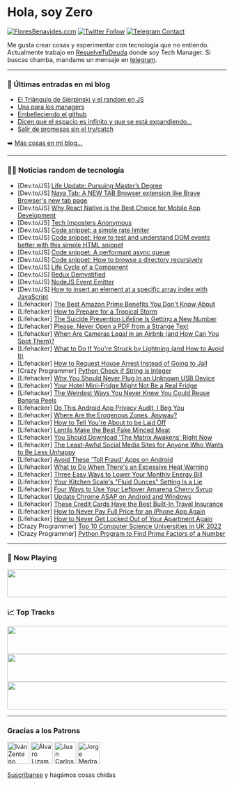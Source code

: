 # Hola, soy Zero

[![FloresBenavides.com](https://img.shields.io/website?down_message=oops&label=MiBlog&style=for-the-badge&up_message=online&url=https%3A%2F%2Ffloresbenavides.com)](https://floresbenavides.com) [![Twitter Follow](https://img.shields.io/twitter/follow/ZeroDragon?color=%231DA1F2&label=Follow&logo=twitter&logoColor=ffffff&style=for-the-badge)](https://twitter.com/zerodragon) [![Telegram Contact](https://img.shields.io/badge/escr%C3%ADbeme-ZeroDragon-%2326A5E4?style=for-the-badge&logo=telegram)](https://t.me/zerodragon)

Me gusta crear cosas y experimentar con tecnología que no entiendo.
Actualmente trabajo en [ResuelveTuDeuda](http://github.com/resuelve) donde soy Tech Manager.
Si buscas chamba, mandame un mensaje en [telegram](https://t.me/zerodragon).

---

### 📕 Últimas entradas en mi blog
<!-- BLOG-POST-LIST:START -->
- [El Triángulo de Sierpinski y el random en JS](https://floresbenavides.com/el-triangulo-de-sierpinski-y-el-random-en-js/)
- [Una para los managers](https://floresbenavides.com/una-para-los-managers/)
- [Embelleciendo el github](https://floresbenavides.com/embelleciendo-el-github/)
- [Dicen que el espacio es infinito y que se está expandiendo…](https://floresbenavides.com/dicen-que-el-espacio-es-infinito-y-que-se-esta-expandiendo/)
- [Salir de promesas sin el try/catch](https://floresbenavides.com/salir-de-promesas-sin-el-try-catch/)
<!-- BLOG-POST-LIST:END -->

➡️ [Más cosas en mi blog...](https://floresbenavides.com)

---

### 👨‍💻 Noticias random de tecnología
<!-- TECH-POSTS:START -->
- [Dev.to/JS] [Life Update: Pursuing Master’s Degree](https://dev.to/yehezkielgunawan/life-update-pursuing-masters-degree-1hj8)
- [Dev.to/JS] [Naya Tab: A NEW TAB Browser extension like Brave Browser&#39;s new tab page](https://dev.to/sharadcodes/naya-tab-a-new-tab-browser-extension-like-brave-browsers-new-tab-page-57kp)
- [Dev.to/JS] [Why React Native is the Best Choice for Mobile App Development](https://dev.to/katleenbrown440/why-react-native-is-the-best-choice-for-mobile-app-development-1efi)
- [Dev.to/JS] [Tech Imposters Anonymous](https://dev.to/madame_robot/tech-imposters-anonymous-1aja)
- [Dev.to/JS] [Code snippet: a simple rate limiter](https://dev.to/pyrsmk/code-snippet-a-simple-rate-limiter-3gfk)
- [Dev.to/JS] [Code snippet: How to test and understand DOM events better with this simple HTML snippet](https://dev.to/pyrsmk/code-snippet-how-to-test-and-understand-dom-events-better-with-this-simple-html-snippet-3dd6)
- [Dev.to/JS] [Code snippet: A performant async queue](https://dev.to/pyrsmk/code-snippet-a-performant-async-queue-kdb)
- [Dev.to/JS] [Code snippet: How to browse a directory recursively](https://dev.to/pyrsmk/code-snippet-how-to-browse-a-directory-recursively-2mh5)
- [Dev.to/JS] [Life Cycle of a Component](https://dev.to/mdanassabah/life-cycle-of-a-component-56cp)
- [Dev.to/JS] [Redux Demystified](https://dev.to/markved17/redux-demystified-ig6)
- [Dev.to/JS] [NodeJS Event Emitter](https://dev.to/kalashin1/nodejs-event-emitter-37oe)
- [Dev.to/JS] [How to insert an element at a specific array index with JavaScript](https://dev.to/dailydevtips1/how-to-insert-an-element-at-a-specific-array-index-with-javascript-5f5m)
- [Lifehacker] [The Best Amazon Prime Benefits You Don&#39;t Know About](https://lifehacker.com/the-best-amazon-prime-benefits-you-dont-know-about-1849154312)
- [Lifehacker] [How to Prepare for a Tropical Storm](https://lifehacker.com/how-to-prepare-for-a-tropical-storm-1849154063)
- [Lifehacker] [The Suicide Prevention Lifeline Is Getting a New Number](https://lifehacker.com/the-suicide-prevention-lifeline-is-getting-a-new-number-1849154009)
- [Lifehacker] [Please, Never Open a PDF from a Strange Text](https://lifehacker.com/please-never-open-a-pdf-from-a-strange-text-1849153405)
- [Lifehacker] [When Are Cameras Legal in an Airbnb &lpar;and How Can You Spot Them&rpar;?](https://lifehacker.com/when-are-cameras-legal-in-an-airbnb-and-how-can-you-sp-1849151842)
- [Lifehacker] [What to Do If You&#39;re Struck by Lightning &lpar;and How to Avoid It&rpar;](https://lifehacker.com/what-to-do-if-youre-struck-by-lightning-and-how-to-avo-1849152991)
- [Lifehacker] [How to Request House Arrest Instead of Going to Jail](https://lifehacker.com/how-to-request-house-arrest-instead-of-going-to-jail-1849152592)
- [Crazy Programmer] [Python Check if String is Integer](https://www.thecrazyprogrammer.com/2022/07/python-check-if-string-is-integer.html)
- [Lifehacker] [Why You Should Never Plug In an Unknown USB Device](https://lifehacker.com/why-you-should-never-plug-in-an-unknown-usb-device-1849152035)
- [Lifehacker] [Your Hotel Mini-Fridge Might Not Be a Real Fridge](https://lifehacker.com/your-hotel-mini-fridge-might-not-be-a-real-fridge-1849152582)
- [Lifehacker] [The Weirdest Ways You Never Knew You Could Reuse Banana Peels](https://lifehacker.com/the-weirdest-ways-you-never-knew-you-could-reuse-your-b-1849152343)
- [Lifehacker] [Do This Android App Privacy Audit, I Beg You](https://lifehacker.com/do-this-android-app-privacy-audit-i-beg-you-1849151056)
- [Lifehacker] [Where Are the Erogenous Zones, Anyway?](https://lifehacker.com/where-are-the-erogenous-zones-anyway-1849149916)
- [Lifehacker] [How to Tell You&#39;re About to be Laid Off](https://lifehacker.com/how-to-tell-youre-about-to-be-laid-off-1849150165)
- [Lifehacker] [Lentils Make the Best Fake Minced Meat](https://lifehacker.com/lentils-make-the-best-fake-minced-meat-1849146006)
- [Lifehacker] [You Should Download &#39;The Matrix Awakens&#39; Right Now](https://lifehacker.com/you-should-download-the-matrix-awakens-right-now-1849149020)
- [Lifehacker] [The Least-Awful Social Media Sites for Anyone Who Wants to Be Less Unhappy](https://lifehacker.com/the-least-awful-social-media-sites-for-anyone-who-wants-1849149104)
- [Lifehacker] [Avoid These &#39;Toll Fraud&#39; Apps on Android](https://lifehacker.com/avoid-these-toll-fraud-apps-on-android-1849148927)
- [Lifehacker] [What to Do When There&#39;s an Excessive Heat Warning](https://lifehacker.com/what-to-do-when-theres-an-excessive-heat-warning-1849148961)
- [Lifehacker] [Three Easy Ways to Lower Your Monthly Energy Bill](https://lifehacker.com/three-easy-ways-to-lower-your-monthly-energy-bill-1849147465)
- [Lifehacker] [Your Kitchen Scale&#39;s &quot;Fluid Ounces&quot; Setting Is a Lie](https://lifehacker.com/your-kitchen-scales-fluid-ounces-setting-is-a-lie-1849147616)
- [Lifehacker] [Four Ways to Use Your Leftover Amarena Cherry Syrup](https://lifehacker.com/four-ways-to-use-your-leftover-amarena-cherry-syrup-1849144181)
- [Lifehacker] [Update Chrome ASAP on Android and Windows](https://lifehacker.com/update-chrome-asap-on-android-and-windows-1849147018)
- [Lifehacker] [These Credit Cards Have the Best Built-In Travel Insurance](https://lifehacker.com/these-credit-cards-have-the-best-built-in-travel-insura-1849146516)
- [Lifehacker] [How to Never Pay Full Price for an iPhone App Again](https://lifehacker.com/how-to-never-pay-full-price-for-an-iphone-app-again-1849146728)
- [Lifehacker] [How to Never Get Locked Out of Your Apartment Again](https://lifehacker.com/how-to-never-get-locked-out-of-your-apartment-again-1849146996)
- [Crazy Programmer] [Top 10 Computer Science Universities in UK 2022](https://www.thecrazyprogrammer.com/2022/07/computer-science-universities-in-uk.html)
- [Crazy Programmer] [Python Program to Find Prime Factors of a Number](https://www.thecrazyprogrammer.com/2022/07/python-program-to-find-prime-factors-of-a-number.html)<!-- TECH-POSTS:END -->

---

### 🎵 Now Playing
<a href="https://spotify-now-playing-dun.vercel.app/now-playing?open"><img src="https://spotify-now-playing-dun.vercel.app/now-playing" width="540" height="64"></a>

### 📈 Top Tracks
<a href="https://spotify-now-playing-dun.vercel.app/top-tracks?i=1&open"><img src="https://spotify-now-playing-dun.vercel.app/top-tracks?i=1" width="540" height="64"></a>
<a href="https://spotify-now-playing-dun.vercel.app/top-tracks?i=2&open"><img src="https://spotify-now-playing-dun.vercel.app/top-tracks?i=2" width="540" height="64"></a>
<a href="https://spotify-now-playing-dun.vercel.app/top-tracks?i=3&open"><img src="https://spotify-now-playing-dun.vercel.app/top-tracks?i=3" width="540" height="64"></a>

---

### Gracias a los Patrons
[<img src="https://avatars.githubusercontent.com/u/243380?v=4" alt="Iván Zenteno" width="50px">](https://github.com/k001) [<img src="https://avatars.githubusercontent.com/u/19955639?v=4" alt="Álvaro Lizama" width="50px">](https://github.com/alvarolizama) [<img src="https://avatars.githubusercontent.com/u/2718753?v=4" alt="Juan Carlos Ruiz" width="50px">](https://github.com/JuanCrg90) [<img src="https://avatars.githubusercontent.com/u/37025?v=4" alt="Jorge Medrano" width="50px">](https://github.com/h1pp1e) 

[Suscríbanse](https://www.patreon.com/zerodragon) y hagámos cosas chidas
